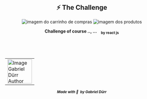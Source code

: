 <h2 id="the_challenge"  align="center">⚡ The Challenge  </h2>

<p align="center">
<img src="./.github/cartList" alt="imagem do carrinho de compras" />
  <img src="./.github/products" alt="imagem dos produtos" />

</p>
  
<div align="center">
   <b><p> Challenge of course .., ... &ensp; <sub>by react js </sub>  </p></b>
</div>


<br/>
<br/>

<h2 id = "author" align="center"></h2>

<table align="center">
  <tr>
      <td>
      <a href="https://github.com/gabriel-durr">
        <img src="https://i.pinimg.com/736x/2d/0a/52/2d0a524829bc30e731bddac6fa0a0d08.jpg" width="80px;" alt="Image Gabriel Dürr Author"/><br>
      </a>
      </td>
  </tr>
</table>


<div align="center">
<sub><b><em>Made with 💜&ensp;by Gabriel Dürr</em></b></sub>
</div>
